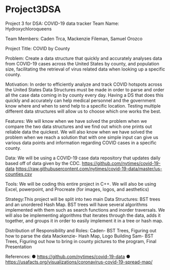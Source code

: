 # Project3DSA
Project 3 for DSA: COVID-19 data tracker
Team Name: Hydroxychloroqueens

Team Members: Caden Trca, Mackenzie Fileman, Samuel Orozco

Project Title: COVID by County

Problem: Create a data structure that quickly and accurately analyses data from COVID-19
cases across the United States by county, and population size, facilitating the retrieval of virus
related data when looking up a specific county.

Motivation: In order to efficiently analyze and track COVID hotspots across the United States
Data Structures must be made in order to parse and order all the case data coming in by county
every day. Having a DS that does this quickly and accurately can help medical personnel and
the government know where and when to send help to a specific location. Testing multiple
different data structures will allow us to choose which one works the best.

Features: We will know when we have solved the problem when we compare the two data
structures and we find out which one prints out reliable data the quickest. We will also know
when we have solved the problem when we reach a solution that with one simple input can give
us various data points and information regarding COVID cases in a specific county.

Data: We will be using a COVID-19 case data repository that updates daily based off of data
given by the CDC. https://github.com/nytimes/covid-19-data
https://raw.githubusercontent.com/nytimes/covid-19-data/master/us-counties.csv 

Tools: We will be coding this entire project in C++. We will also be using Excel, powerpoint, and
Procreate (for images, logos, and aesthetics)

Strategy:This project will be split into two main Data Structures: BST trees and an unordered
Hash Map. BST trees will have several algorithms implemented with them such as search
functions and inorder traversals. We will also be implementing algorithms that iterates through
the data, adds it together, and groups it in order to easily implement it in a tree or hash map.

Distribution of Responsibility and Roles:
Caden- BST Trees, Figuring out how to parse the data
Mackenzie- Hash Map, Logo Building
Sam- BST Trees, Figuring out how to bring in county pictures to the program, Final Presentation

References:
● https://github.com/nytimes/covid-19-data
● https://usafacts.org/visualizations/coronavirus-covid-19-spread-map/
